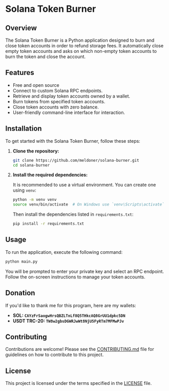 # Solana Token Burner

## Overview

The Solana Token Burner is a Python application designed to burn and close token accounts in order to refund storage fees. It automatically close empty token accounts and asks on which non-empty token accounts to burn the token and close the account.

## Features

- Free and open source
- Connect to custom Solana RPC endpoints.
- Retrieve and display token accounts owned by a wallet.
- Burn tokens from specified token accounts.
- Close token accounts with zero balance.
- User-friendly command-line interface for interaction.

## Installation

To get started with the Solana Token Burner, follow these steps:

1. **Clone the repository:**

   ```bash
   git clone https://github.com/meldoner/solana-burner.git
   cd solana-burner
   ```

2. **Install the required dependencies:**

   It is recommended to use a virtual environment. You can create one using `venv`:

   ```bash
   python -m venv venv
   source venv/bin/activate  # On Windows use `venv\Scripts\activate`
   ```

   Then install the dependencies listed in `requirements.txt`:

   ```bash
   pip install -r requirements.txt
   ```

## Usage

To run the application, execute the following command:

```bash
python main.py
```

You will be prompted to enter your private key and select an RPC endpoint. Follow the on-screen instructions to manage your token accounts.

## Donation
If you'd like to thank me for this program, here are my wallets:
- **SOL: `CAYzFrSaogwHrsQBZLTnLf8Q5THkcAQ8GrUU1dpkc5DN`**
- **USDT TRC-20: `TW8w2gbsDGWRJwWt8NjU5FyRTm7MFMwPJv`**


## Contributing

Contributions are welcome! Please see the [CONTRIBUTING.md](CONTRIBUTING.md) file for guidelines on how to contribute to this project.

## License

This project is licensed under the terms specified in the [LICENSE](LICENSE) file.